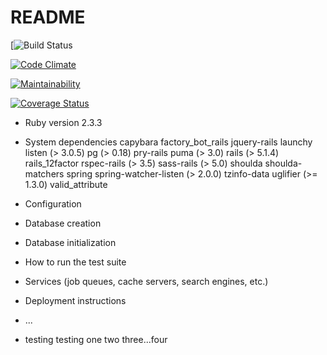 # README
[![Build Status](https://codeship.com/projects/c37cb830-bb59-0135-37fd-46dcf572bfca/status?branch=master)

[![Code Climate](https://codeclimate.com/github/AlanLeePhilly/streaming-guide/badges/gpa.svg)](https://codeclimate.com/github/AlanLeePhilly/streaming-guide)

[![Maintainability](https://api.codeclimate.com/v1/badges/a99a88d28ad37a79dbf6/maintainability)](https://codeclimate.com/github/codeclimate/codeclimate/maintainability)


[![Coverage Status](https://coveralls.io/repos/github/AlanLeePhilly/streaming-guide/badge.svg?branch=&service=github)](https://coveralls.io/github/AlanLeePhilly/streaming-guide?branch=master)


* Ruby version 2.3.3

* System dependencies
    capybara
    factory_bot_rails
    jquery-rails
    launchy
    listen (> 3.0.5)
    pg (> 0.18)
    pry-rails
    puma (> 3.0)
    rails (> 5.1.4)
    rails_12factor
    rspec-rails (> 3.5)
    sass-rails (> 5.0)
    shoulda
    shoulda-matchers
    spring
    spring-watcher-listen (> 2.0.0)
    tzinfo-data
    uglifier (>= 1.3.0)
    valid_attribute

* Configuration

* Database creation

* Database initialization

* How to run the test suite

* Services (job queues, cache servers, search engines, etc.)

* Deployment instructions

* ...

* testing testing one two three...four
